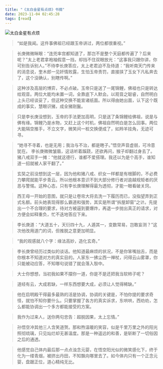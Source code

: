```yaml
---
title: "《太白金星有点烦》书摘"
date: 2023-11-04 02:45:28
tags: [read]
---
```

![太白金星有点烦](https://izualzhy.cn/assets/images/book/s34544956.jpeg)


> “如是我闻。这件事佛祖已经跟玉帝讲过，两位都很重视。”

> 长庚微微眯眼：“连兜率宫都知道了，那岂不是整个天庭都传遍了？后来呢？”太上老君拿袍袖假意一挡，却挡不住双眼放光：“这事我只跟你讲，你可别告诉别人。”不待李长庚答应，太上老君迫不及待道：“我听南天门传来的消息说，奎木郎一见奸情败露，生怕玉帝责罚，直接挟了玉女下凡私奔去了，这个没确认，别瞎传啊。”

> 这种涉及高层的博弈，不必点破。玉帝只是送了一尾锦鲤，佛祖也只是转达给观音。两位大能均未置一词，全靠底下人默会。以观音之聪睿，自然明白上头已经谈妥了，但这种交换不能宣诸纸面。所以得由她出面，认下这个既成的事实，慧眼识猪，成全猪刚鬣。

> 只是李长庚没想到，玉帝的手法更加高明，只是送了条锦鲤给佛祖，说是与佛有缘。锦鲤乃是水物，又赶上这个时机，佛祖自然明白是怎么回事。两位大能隔空推手，不立文字，微笑间一桩交换便成了，如羚羊挂角，无迹可寻。

> “她寻不寻着，也是无用；我治与不治，都是瞎子。”悟空声音虚弱，可冷意犹在。
李长庚微微皱眉，这话听着蹊跷，还欲再问，猴子却翻过身去了。猪八戒双手一摊：“他就这德行，谁都不爱搭理。我还以为是个高手，谁知道一招就被人家干翻了。”

> 玄奘之前没想到这一层，因为他和猪八戒、织女一样都是有根脚的，不必费力攀爬就能平步青云。所以他根本意识不到大部分修行者对逾越规矩者的厌恶与警惕。这种心态，只有李长庚理解得最为透彻，才能一眼看破关窍。

> 西王母一开始的意图，就只是让卷帘大将去洗一下履历而已，没指望弄到正式名额。前头她表现得那么霸道和强势，其实是所谓“拆屋卸窗”之计。先提出一个不合理的要求，待对方被逼到要爆炸，再退一步抛出真正的请求，对方便会如释重负，忙不迭地答应下来。

> 李长庚道：“大道五十，天衍四十九，人遁其一，变数常易，岂敢妄测？”这次他改用道门的词，但推脱之意更加明显。

> “我的观感就八个字：缘法高妙，造化玄奇。”

> 李长庚曾经历过类似的谈话。他知道最麻烦的状况，不是你笨嘴拙舌，而是你根本不知道对方的真实目的。人家东一拂尘西一禅杖，问得云山雾罩，你只能被动应答，不知哪句说错了就会落入彀中。

> 大士你想想，当初我如果不摆你一道，你是不是还把我当软柿子呢？

> 道经有云，大成若缺，一样东西想要大成，必须让人觉得稀缺。”

>  他在启明殿干得最多最熟的活是协调，协调的关键是，不怕你提的要求奇怪，就怕不知你要什么。只要掌握了各方的真实诉求，东哄哄，西劝劝，怎么都能协调出一个多方都能接受的方案。

> 我作为过来人，送你两句忠告：超脱因果，太上忘情。”

> 孙悟空冲其他三人含笑道贺。那和煦温暖的笑容，似是千里万里之外的阳光照彻琉璃，只见灿烂却无甚温度。那是一种遥远的和善，是斩断了一切俗因之后的通透。

> 他感觉自己体内最后那一点点浊念元婴，在悟空阳光似的微笑感化下，终于化为一缕青烟，被挤出丹田，不知飘向哪里去了。如今体内只有一个正念元婴，盘踞正位，道心精纯无比。